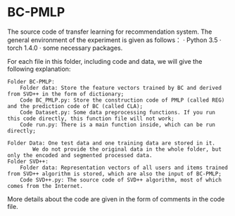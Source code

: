 # BC-PMLP
The source code of transfer learning for recommendation system.
The general environment of the experiment is given as follows： 
	· Python 3.5
	· torch 1.4.0
	· some necessary packages.

For each file in this folder, including code and data, we will give the following explanation:

	Folder BC-PMLP: 
		Folder data: Store the feature vectors trained by BC and derived from SVD++ in the form of dictionary;
		Code BC_PMLP.py: Store the construction code of PMLP (called REG) and the prediction code of BC (called CLA);
		Code Dataset.py: Some data preprocessing functions. If you run this code directly, this function file will not work;
		Code run.py: There is a main function inside, which can be run directly;
		
	Folder Data: One test data and one training data are stored in it. 
		    We do not provide the original data in the whole folder, but only the encoded and segmented processed data.
	Folder SVD++: 
		Folder data: Representation vectors of all users and items trained from SVD++ algorithm is stored, which are also the input of BC-PMLP;
		Code SVD++.py: The source code of SVD++ algorithm, most of which comes from the Internet.

More details about the code are given in the form of comments in the code file.
